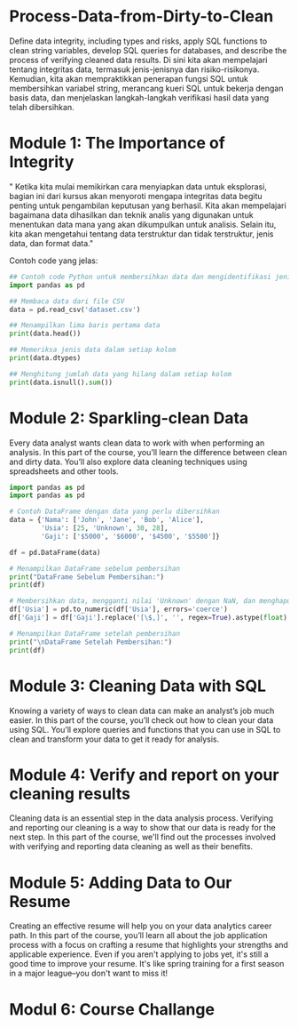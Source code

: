 # Process-Data-from-Dirty-to-Clean
Define data integrity, including types and risks, apply SQL functions to clean string variables, develop SQL queries for databases, and describe the process of verifying cleaned data results.
Di sini kita akan mempelajari tentang integritas data, termasuk jenis-jenisnya dan risiko-risikonya. Kemudian, kita akan mempraktikkan penerapan fungsi SQL untuk membersihkan variabel string, merancang kueri SQL untuk bekerja dengan basis data, dan menjelaskan langkah-langkah verifikasi hasil data yang telah dibersihkan.

# Module 1: The Importance of Integrity
" Ketika kita mulai memikirkan cara menyiapkan data untuk eksplorasi, bagian ini dari kursus akan menyoroti mengapa integritas data begitu penting untuk pengambilan keputusan yang berhasil. Kita akan mempelajari bagaimana data dihasilkan dan teknik analis yang digunakan untuk menentukan data mana yang akan dikumpulkan untuk analisis. Selain itu, kita akan mengetahui tentang data terstruktur dan tidak terstruktur, jenis data, dan format data." 

Contoh code yang jelas:
```python
## Contoh code Python untuk membersihkan data dan mengidentifikasi jenis data
import pandas as pd

## Membaca data dari file CSV
data = pd.read_csv('dataset.csv')

## Menampilkan lima baris pertama data
print(data.head())

## Memeriksa jenis data dalam setiap kolom
print(data.dtypes)

## Menghitung jumlah data yang hilang dalam setiap kolom
print(data.isnull().sum())
```

# Module 2: Sparkling-clean Data
Every data analyst wants clean data to work with when performing an analysis. In this part of the course, you’ll learn the difference between clean and dirty data. You’ll also explore data cleaning techniques using spreadsheets and other tools.

```python
import pandas as pd
import pandas as pd

# Contoh DataFrame dengan data yang perlu dibersihkan
data = {'Nama': ['John', 'Jane', 'Bob', 'Alice'],
        'Usia': [25, 'Unknown', 30, 28],
        'Gaji': ['$5000', '$6000', '$4500', '$5500']}

df = pd.DataFrame(data)

# Menampilkan DataFrame sebelum pembersihan
print("DataFrame Sebelum Pembersihan:")
print(df)

# Membersihkan data, mengganti nilai 'Unknown' dengan NaN, dan menghapus simbol dollar dari kolom 'Gaji'
df['Usia'] = pd.to_numeric(df['Usia'], errors='coerce')
df['Gaji'] = df['Gaji'].replace('[\$,]', '', regex=True).astype(float)

# Menampilkan DataFrame setelah pembersihan
print("\nDataFrame Setelah Pembersihan:")
print(df)
```

# Module 3: Cleaning Data with SQL
Knowing a variety of ways to clean data can make an analyst’s job much easier. In this part of the course, you’ll check out how to clean your data using SQL. You’ll explore queries and functions that you can use in SQL to clean and transform your data to get it ready for analysis.

# Module 4: Verify and report on your cleaning results
Cleaning data is an essential step in the data analysis process. Verifying and reporting our cleaning is a way to show that our data is ready for the next step. In this part of the course, we'll find out the processes involved with verifying and reporting data cleaning as well as their benefits.

# Module 5: Adding Data to Our Resume
Creating an effective resume will help you on your data analytics career path. In this part of the course, you’ll learn all about the job application process with a focus on crafting a resume that highlights your strengths and applicable experience. Even if you aren't applying to jobs yet, it's still a good time to improve your resume. It's like spring training for a first season in a major league–you don't want to miss it!

# Modul 6: Course Challange
